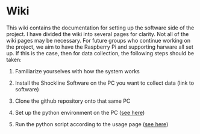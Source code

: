 # Wiki

This wiki contains the documentation for setting up the software side of the project. I have divided the wiki into several pages for clarity. Not all of the wiki pages may be necessary. For future groups who continue working on the project, we aim to have the Raspberry Pi and supporting harware all set up. If this is the case, then for data collection, the following steps should be taken:

1.  Familiarize yourselves with how the system works

2.  Install the Shockline Software on the PC you want to collect data (link to software)

3.  Clone the github repository onto that same PC

4.  Set up the python environment on the PC ([see here](script/README.md))

5.  Run the python script according to the usage page ([see here](https://github.com/tnowak22/e50/script/README.md))
